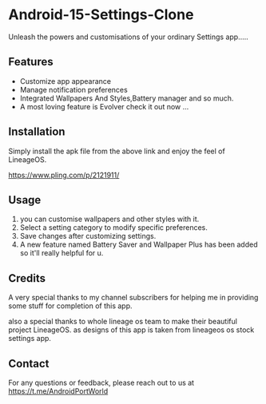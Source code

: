 # Android-15-Settings-Clone

Unleash the powers and customisations of your ordinary Settings app.....

## Features

- Customize app appearance
- Manage notification preferences
- Integrated Wallpapers And Styles,Battery manager and so much.
- A most loving feature is Evolver check it out now ...

## Installation

Simply install the apk file from the above link and enjoy the feel of LineageOS.

https://www.pling.com/p/2121911/

## Usage
1. you can customise wallpapers and other styles with it.
3. Select a setting category to modify specific preferences.
4. Save changes after customizing settings.
5. A new feature named Battery Saver and Wallpaper Plus has been added so it'll really helpful for u.

## Credits

A very special thanks to my channel subscribers for helping me in providing some stuff for completion of this app.

also a special thanks to whole lineage os team to make their beautiful project LineageOS. as designs of this app is taken from lineageos os stock settings app.

## Contact

For any questions or feedback, please reach out to us at 
https://t.me/AndroidPortWorld

